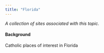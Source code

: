 ```yaml
---
title: "Florida"
---
```



*A collection of sites associated with this topic.*

#### Background

Catholic places of interest in Florida


